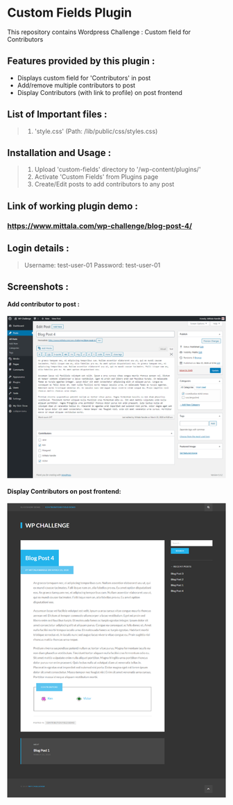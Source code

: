 # Custom Fields Plugin
  This repository contains Wordpress Challenge : Custom field for Contributors

## Features provided by this plugin :
* Displays custom field for 'Contributors' in post 
* Add/remove multiple contributors to post
* Display Contributors (with link to profile) on post frontend

## List of Important files :
>1. 'style.css' (Path: /lib/public/css/styles.css)

## Installation and Usage :
>1. Upload 'custom-fields' directory to '/wp-content/plugins/' 
>2. Activate 'Custom Fields' from Plugins page
>3. Create/Edit posts to add contributors to any post 

##  Link of working plugin demo :

###  **https://www.mittala.com/wp-challenge/blog-post-4/**

## Login details :
> Username: test-user-01
> Password: test-user-01
  
## Screenshots :
#### Add contributor to post :
![Contributors Metaox](lib/public/images/01-contributors-metabox.png)

#### Display Contributors on post frontend:
![Contributors Field on Post](lib/public/images/02-contributors-field-on-post.png)

